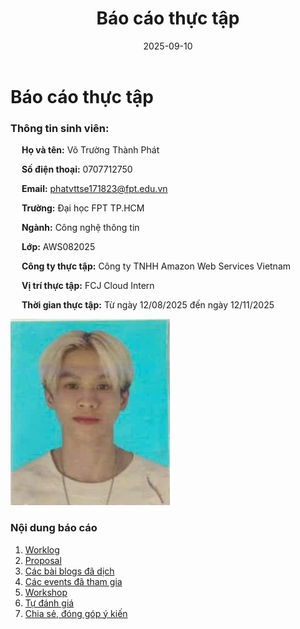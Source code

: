 ﻿---
title: "Báo cáo thực tập"
date: 2025-09-10
weight: 1
chapter: false
---

# Báo cáo thực tập
### Thông tin sinh viên:
&emsp; **Họ và tên:** Võ Trường Thành Phát

&emsp; **Số điện thoại:** 0707712750

&emsp; **Email:** phatvttse171823@fpt.edu.vn

&emsp; **Trường:** Đại học FPT TP.HCM

&emsp; **Ngành:** Công nghệ thông tin

&emsp; **Lớp:** AWS082025

&emsp; **Công ty thực tập:** Công ty TNHH Amazon Web Services Vietnam

&emsp; **Vị trí thực tập:** FCJ Cloud Intern

&emsp; **Thời gian thực tập:** Từ ngày 12/08/2025 đến ngày 12/11/2025

![Ảnh đại diện của bạn](/images/avatar.png)



### Nội dung báo cáo

1.  [Worklog](1-Worklog/)
2.  [Proposal](2-Proposal/)
3.  [Các bài blogs đã dịch](3-BlogsTranslated/)
4.  [Các events đã tham gia](4-EventParticipated/)
5.  [Workshop](5-Workshop/)
6.  [Tự đánh giá](6-Self-evaluation/)
7.  [Chia sẻ, đóng góp ý kiến](7-Feedback/)

